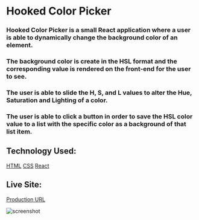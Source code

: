 # Hooked Color Picker

### Hooked Color Picker is a small React application where a user is able to dynamically change the background color of an element. 
### The background color is create in the HSL format and the corresponding value is rendered on the front-end for the user to see.
### The user is able to slide the H, S, and L values to alter the Hue, Saturation and Lighting of a color.
### The user is able to click a button in order to save the HSL color value to a list with the specific color as a background of that list item.

## Technology Used:
<!-- [HTML](https://html.com/) want to keep this commented as a reminder. -->
[HTML](https://developer.mozilla.org/en-US/docs/Web/HTML)
[CSS](https://developer.mozilla.org/en-US/docs/Web/CSS)
[React](https://reactjs.org/)

## Live Site:
[Production URL](https://hooked-color-picker-garrettanderson.netlify.com)

![screenshot](/images/React_Color_Picker_Screenshot.png)
<!-- /Users/GarrettGraham/sdg-projects/unit-ii/homework/hooked-color-picker/src/images/React_Color_Picker_Screenshot.png -->